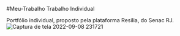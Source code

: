#Meu-Trabalho
Trabalho Individual

Portfólio individual, proposto pela plataforma Resilia, do Senac RJ.
![Captura de tela 2022-09-08 231721](https://user-images.githubusercontent.com/112995111/193426392-2d9d7925-7722-4aa8-b199-9033c2bad906.png)
